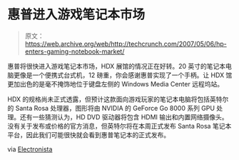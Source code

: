 # 惠普进入游戏笔记本市场

> 原文：<https://web.archive.org/web/http://techcrunch.com/2007/05/06/hp-enters-gaming-notebook-market/>

惠普将很快进入游戏笔记本市场，HDX 展馆的情况正在好转。20 英寸的笔记本电脑更像是一个便携式台式机，12 磅重，你会感谢惠普实现了一个手柄。让 HDX 馆更加出色的是毫不掩饰地位于键盘左侧的 Windows Media Center 远程坞站。

HDX 的规格尚未正式透露，但预计这款面向游戏玩家的笔记本电脑将包括英特尔的 Santa Rosa 处理器，图形将由 NVIDIA 的 GeForce Go 8000 系列 GPU 处理。还有一些猜测认为，HD DVD 驱动器将包含 HDMI 输出和内置网络摄像头。没有关于发布或价格的官方消息，但英特尔将在本周正式发布 Santa Rosa 笔记本平台，因此我们可能很快就会看到惠普笔记本的正式发布。

via [Electronista](https://web.archive.org/web/20170602114802/http://www.electronista.com/articles/07/05/05/hp.pavilion.hdx.leak/)